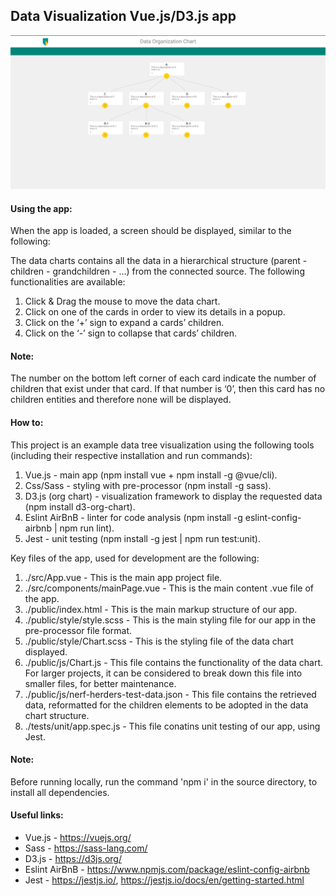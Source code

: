 <h2>Data Visualization Vue.js/D3.js app</h2>

![finalResult](https://github.com/aschiXR/data-nrf-chart/blob/main/finalResult.PNG "Data Chart app")

<h4>Using the app:</h4>

When the app is loaded, a screen should be displayed, similar to the following:

The data charts contains all the data in a hierarchical structure (parent - children - grandchildren - …) from the connected source.
The following functionalities are available:

1. Click & Drag the mouse to move the data chart.
2. Click on one of the cards in order to view its details in a popup.
3. Click on the ‘+’ sign to expand a cards’ children.
4. Click on the ‘-’ sign to collapse that cards’ children.

<h4>Note:</h4> The number on the bottom left corner of each card indicate the number of children that exist under that card. If that number is ‘0’, then this card has no children entities and therefore none will be displayed.

<h4>How to:</h4>

This project is an example data tree visualization using the following tools (including their respective installation and run commands):

1. Vue.js - main app (npm install vue + npm install -g @vue/cli).
2. Css/Sass - styling with pre-processor (npm install -g sass).
3. D3.js (org chart) - visualization framework to display the requested data (npm install d3-org-chart).
4. Eslint AirBnB - linter for code analysis (npm install -g eslint-config-airbnb | npm run lint).
5. Jest - unit testing (npm install -g jest | npm run test:unit).

Key files of the app, used for development are the following:

1. ./src/App.vue - This is the main app project file.
2. ./src/components/mainPage.vue - This is the main content .vue file of the app.
3. ./public/index.html - This is the main markup structure of our app.
4. ./public/style/style.scss - This is the main styling file for our app in the pre-processor file format.
5. ./public/style/Chart.scss - This is the styling file of the data chart displayed.
6. ./public/js/Chart.js - This file contains the functionality of the data chart. For larger projects, it can be considered to break down this file into smaller files, for better maintenance.
7. ./public/js/nerf-herders-test-data.json - This file contains the retrieved data, reformatted for the children elements to be adopted in the data chart structure.
8. ./tests/unit/app.spec.js - This file conatins unit testing of our app, using Jest.

<h4>Note:</h4> Before running locally, run the command 'npm i' in the source directory, to install all dependencies.

<h4>Useful links:</h4>

- Vue.js - https://vuejs.org/
- Sass - https://sass-lang.com/
- D3.js - https://d3js.org/
- Eslint AirBnB - https://www.npmjs.com/package/eslint-config-airbnb
- Jest - https://jestjs.io/, https://jestjs.io/docs/en/getting-started.html
